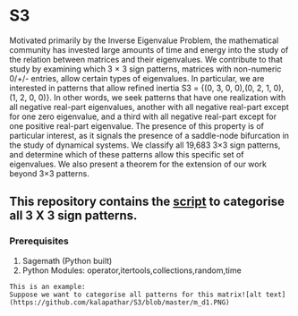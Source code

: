 # S3


Motivated primarily by the Inverse Eigenvalue Problem, the mathematical community
has invested large amounts of time and energy into the study of the relation
between matrices and their eigenvalues. We contribute to that study by
examining which 3 × 3 sign patterns, matrices with non-numeric 0/+/- entries,
allow certain types of eigenvalues. In particular, we are interested in patterns
that allow refined inertia S3 = {(0, 3, 0, 0),(0, 2, 1, 0),(1, 2, 0, 0)}. In other words,
we seek patterns that have one realization with all negative real-part eigenvalues,
another with all negative real-part except for one zero eigenvalue, and a
third with all negative real-part except for one positive real-part eigenvalue. The
presence of this property is of particular interest, as it signals the presence of a
saddle-node bifurcation in the study of dynamical systems. We classify all 19,683
3×3 sign patterns, and determine which of these patterns allow this specific set of
eigenvalues. We also present a theorem for the extension of our work beyond 3×3
patterns.


## This repository contains the [script](https://github.com/kalapathar/S3/blob/master/categorise_s3.py) to categorise all 3 X 3 sign patterns. 


### Prerequisites
1. Sagemath (Python built)
2. Python Modules: operator,itertools,collections,random,time


```
This is an example:
Suppose we want to categorise all patterns for this matrix![alt text](https://github.com/kalapathar/S3/blob/master/m_d1.PNG)

```